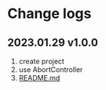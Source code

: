 # Change logs

## 2023.01.29 v1.0.0

1. create project
2. use AbortController
3. [README.md](./README.md)
